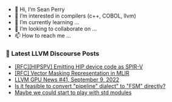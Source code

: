 - 👋 Hi, I’m Sean Perry
- 👀 I’m interested in compilers (c++, COBOL, llvm)
- 🌱 I’m currently learning ...
- 💞️ I’m looking to collaborate on ...
- 📫 How to reach me ...

<!---
s66perry/s66perry is a ✨ special ✨ repository because its `README.md` (this file) appears on your GitHub profile.
You can click the Preview link to take a look at your changes.
--->
### 📕 Latest LLVM Discourse Posts

<!-- DISCOURSE-LLVM:START -->
- [[RFC][HIPSPV] Emitting HIP device code as SPIR-V](https://discourse.llvm.org/t/rfc-hipspv-emitting-hip-device-code-as-spir-v/58726#post_18)
- [[RFC] Vector Masking Representation in MLIR](https://discourse.llvm.org/t/rfc-vector-masking-representation-in-mlir/64964#post_11)
- [LLVM GPU News #41, September 9, 2022](https://discourse.llvm.org/t/llvm-gpu-news-41-september-9-2022/65209#post_1)
- [Is it feasible to convert &quot;pipeline&quot; dialect&quot; to &quot;FSM&quot; directly?](https://discourse.llvm.org/t/is-it-feasible-to-convert-pipeline-dialect-to-fsm-directly/65207#post_1)
- [Maybe we could start to play with std modules](https://discourse.llvm.org/t/maybe-we-could-start-to-play-with-std-modules/64093#post_13)
<!-- DISCOURSE-LLVM:END -->
